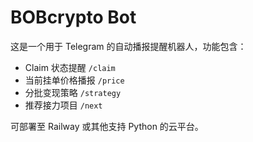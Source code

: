 # BOBcrypto Bot

这是一个用于 Telegram 的自动播报提醒机器人，功能包含：

- Claim 状态提醒 `/claim`
- 当前挂单价格播报 `/price`
- 分批变现策略 `/strategy`
- 推荐接力项目 `/next`

可部署至 Railway 或其他支持 Python 的云平台。
